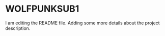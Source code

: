 # WOLFPUNKSUB1
I am editing the README file. Adding some more details about the project description.
